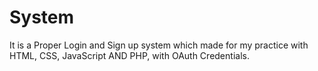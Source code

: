 # System
It is a Proper Login and Sign up system which made for my practice with HTML, CSS, JavaScript AND PHP, with OAuth Credentials.
